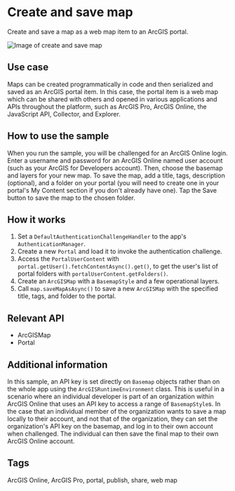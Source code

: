# Create and save map

Create and save a map as a web map item to an ArcGIS portal.

![Image of create and save map](create-and-save-map.png)

## Use case

Maps can be created programmatically in code and then serialized and saved as an ArcGIS portal item. In this case, the portal item is a web map which can be shared with others and opened in various applications and APIs throughout the platform, such as ArcGIS Pro, ArcGIS Online, the JavaScript API, Collector, and Explorer.

## How to use the sample

When you run the sample, you will be challenged for an ArcGIS Online login. Enter a username and password for an ArcGIS Online named user account (such as your ArcGIS for Developers account). Then, choose the basemap and layers for your new map. To save the map, add a title, tags, description (optional), and a folder on your portal (you will need to create one in your portal's My Content section if you don't already have one). Tap the Save button to save the map to the chosen folder.

## How it works

1. Set a `DefaultAuthenticationChallengeHandler` to the app's `AuthenticationManager`.
2. Create a new `Portal` and load it to invoke the authentication challenge.
3. Access the `PortalUserContent` with `portal.getUser().fetchContentAsync().get()`, to get the user's list of portal folders with `portalUserContent.getFolders()`.
4. Create an `ArcGISMap` with a `BasemapStyle` and a few operational layers.
5. Call `map.saveMapAsAsync()` to save a new `ArcGISMap` with the specified title, tags, and folder to the portal.

## Relevant API

* ArcGISMap
* Portal

## Additional information

In this sample, an API key is set directly on `Basemap` objects rather than on the whole app using the `ArcGISRuntimeEnvironment` class. This is useful in a scenario where an individual developer is part of an organization within ArcGIS Online that uses an API key to access a range of `BasemapStyle`s. In the case that an individual member of the organization wants to save a map locally to their account, and not that of the organization, they can set the organization's API key on the basemap, and log in to their own account when challenged.  The individual can then save the final map to their own ArcGIS Online account.

## Tags

ArcGIS Online, ArcGIS Pro, portal, publish, share, web map
